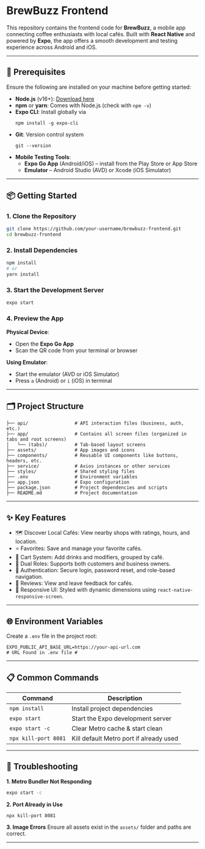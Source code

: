 # BrewBuzz Frontend

This repository contains the frontend code for **BrewBuzz**, a mobile app connecting coffee enthusiasts with local cafés. Built with **React Native** and powered by **Expo**, the app offers a smooth development and testing experience across Android and iOS.

---

## 🚀 Prerequisites

Ensure the following are installed on your machine before getting started:

- **Node.js** (v16+): [Download here](https://nodejs.org/)
- **npm** or **yarn**: Comes with Node.js (check with `npm -v`)
- **Expo CLI**: Install globally via  
  ```
  npm install -g expo-cli
  ```
- **Git**: Version control system  
  ```
  git --version
  ```
- **Mobile Testing Tools**:
  - **Expo Go App** (Android/iOS) – install from the Play Store or App Store
  - **Emulator** – Android Studio (AVD) or Xcode (iOS Simulator)

---

## 📦 Getting Started

### 1. Clone the Repository
```bash
git clone https://github.com/your-username/brewbuzz-frontend.git
cd brewbuzz-frontend
```

### 2. Install Dependencies
```bash
npm install
# or
yarn install
```

### 3. Start the Development Server
```bash
expo start
```

### 4. Preview the App

**Physical Device**:
- Open the **Expo Go App**
- Scan the QR code from your terminal or browser

**Using Emulator**:
- Start the emulator (AVD or iOS Simulator)
- Press `a` (Android) or `i` (iOS) in terminal

---

## 🗂️ Project Structure

```
├── api/                 # API interaction files (business, auth, etc.)
├── app/                 # Contains all screen files (organized in tabs and root screens)
│   └── (tabs)/          # Tab-based layout screens
├── assets/              # App images and icons
├── components/          # Reusable UI components like buttons, headers, etc.
├── service/             # Axios instances or other services
├── styles/              # Shared styling files
├── .env                 # Environment variables
├── app.json             # Expo configuration
├── package.json         # Project dependencies and scripts
├── README.md            # Project documentation

```

---

## ✨ Key Features

- 🗺️ Discover Local Cafés: View nearby shops with ratings, hours, and location.
- ⭐ Favorites: Save and manage your favorite cafés.
- 🛒 Cart System: Add drinks and modifiers, grouped by café.
- 👥 Dual Roles: Supports both customers and business owners.
- 🔐 Authentication: Secure login, password reset, and role-based navigation.
- 🧾 Reviews: View and leave feedback for cafés.
- 📱 Responsive UI: Styled with dynamic dimensions using `react-native-responsive-screen`.

---

## 🌐 Environment Variables

Create a `.env` file in the project root:

```env
EXPO_PUBLIC_API_BASE_URL=https://your-api-url.com  
# URL Found in .env file #
```

---

## 📋 Common Commands

| Command              | Description                            |
|----------------------|----------------------------------------|
| `npm install`        | Install project dependencies           |
| `expo start`         | Start the Expo development server      |
| `expo start -c`      | Clear Metro cache & start clean        |
| `npx kill-port 8081` | Kill default Metro port if already used|

---

## 🧩 Troubleshooting

**1. Metro Bundler Not Responding**
```bash
expo start -c
```

**2. Port Already in Use**
```bash
npx kill-port 8081
```

**3. Image Errors**
Ensure all assets exist in the `assets/` folder and paths are correct.

---

